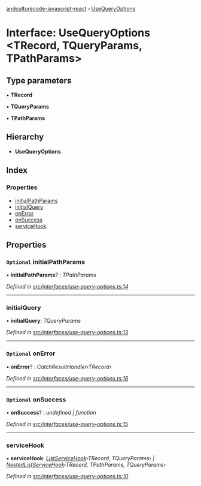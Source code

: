 [andculturecode-javascript-react](../README.md) › [UseQueryOptions](usequeryoptions.md)

# Interface: UseQueryOptions <**TRecord, TQueryParams, TPathParams**>

## Type parameters

▪ **TRecord**

▪ **TQueryParams**

▪ **TPathParams**

## Hierarchy

-   **UseQueryOptions**

## Index

### Properties

-   [initialPathParams](usequeryoptions.md#optional-initialpathparams)
-   [initialQuery](usequeryoptions.md#initialquery)
-   [onError](usequeryoptions.md#optional-onerror)
-   [onSuccess](usequeryoptions.md#optional-onsuccess)
-   [serviceHook](usequeryoptions.md#servicehook)

## Properties

### `Optional` initialPathParams

• **initialPathParams**? : _TPathParams_

_Defined in [src/interfaces/use-query-options.ts:14](https://github.com/AndcultureCode/AndcultureCode.JavaScript.React/blob/4f6fc98/src/interfaces/use-query-options.ts#L14)_

---

### initialQuery

• **initialQuery**: _TQueryParams_

_Defined in [src/interfaces/use-query-options.ts:13](https://github.com/AndcultureCode/AndcultureCode.JavaScript.React/blob/4f6fc98/src/interfaces/use-query-options.ts#L13)_

---

### `Optional` onError

• **onError**? : _CatchResultHandler‹TRecord›_

_Defined in [src/interfaces/use-query-options.ts:16](https://github.com/AndcultureCode/AndcultureCode.JavaScript.React/blob/4f6fc98/src/interfaces/use-query-options.ts#L16)_

---

### `Optional` onSuccess

• **onSuccess**? : _undefined | function_

_Defined in [src/interfaces/use-query-options.ts:15](https://github.com/AndcultureCode/AndcultureCode.JavaScript.React/blob/4f6fc98/src/interfaces/use-query-options.ts#L15)_

---

### serviceHook

• **serviceHook**: _[ListServiceHook](../README.md#listservicehook)‹TRecord, TQueryParams› | [NestedListServiceHook](../README.md#nestedlistservicehook)‹TRecord, TPathParams, TQueryParams›_

_Defined in [src/interfaces/use-query-options.ts:10](https://github.com/AndcultureCode/AndcultureCode.JavaScript.React/blob/4f6fc98/src/interfaces/use-query-options.ts#L10)_
